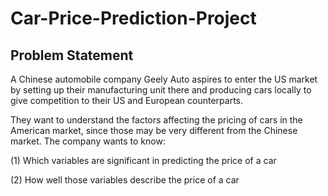 # Car-Price-Prediction-Project

## Problem Statement

A Chinese automobile company Geely Auto aspires to enter the US market by setting up their manufacturing unit there and producing cars locally to give competition to their US and European counterparts. 

 
They want to understand the factors affecting the pricing of cars in the American market, since those may be very different from the Chinese market. The company wants to know:

 (1) Which variables are significant in predicting the price of a car
 
 (2) How well those variables describe the price of a car

